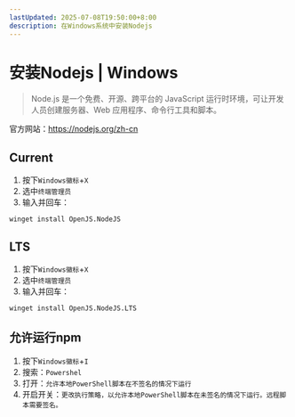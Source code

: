 ```yaml
---
lastUpdated: 2025-07-08T19:50:00+8:00
description: 在Windows系统中安装Nodejs
---
```


# 安装Nodejs | Windows

> Node.js 是一个免费、开源、跨平台的 JavaScript 运行时环境，可让开发人员创建服务器、Web 应用程序、命令行工具和脚本。

官方网站：<https://nodejs.org/zh-cn>

## Current

1. 按下`Windows徽标`+`X`
2. 选中`终端管理员`
3. 输入并回车：

```shell
winget install OpenJS.NodeJS
```

## LTS

1. 按下`Windows徽标`+`X`
2. 选中`终端管理员`
3. 输入并回车：

```shell
winget install OpenJS.NodeJS.LTS
```

## 允许运行npm

1. 按下`Windows徽标`+`I`
2. 搜索：`Powershel`
3. 打开：`允许本地PowerShell脚本在不签名的情况下运行`
4. 开启开关：`更改执行策略，以允许本地PowerShell脚本在未签名的情况下运行。远程脚本需要签名。`
